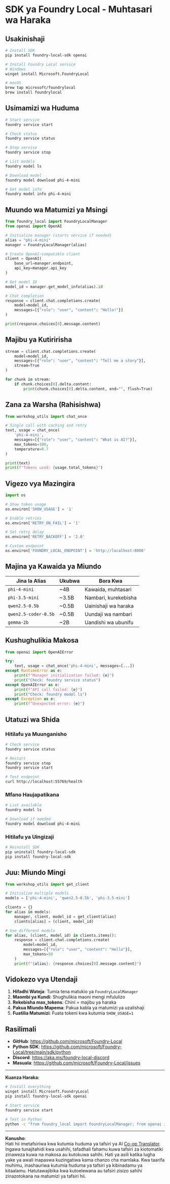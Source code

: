 <!--
CO_OP_TRANSLATOR_METADATA:
{
  "original_hash": "1a52481fe75c7692d785aef8da50e5e7",
  "translation_date": "2025-10-09T21:32:34+00:00",
  "source_file": "Workshop/FOUNDRY_SDK_QUICKREF.md",
  "language_code": "sw"
}
-->
# SDK ya Foundry Local - Muhtasari wa Haraka

## Usakinishaji

```bash
# Install SDK
pip install foundry-local-sdk openai

# Install Foundry Local service
# Windows
winget install Microsoft.FoundryLocal

# macOS
brew tap microsoft/foundrylocal
brew install foundrylocal
```

## Usimamizi wa Huduma

```bash
# Start service
foundry service start

# Check status
foundry service status

# Stop service
foundry service stop

# List models
foundry model ls

# Download model
foundry model download phi-4-mini

# Get model info
foundry model info phi-4-mini
```

## Muundo wa Matumizi ya Msingi

```python
from foundry_local import FoundryLocalManager
from openai import OpenAI

# Initialize manager (starts service if needed)
alias = "phi-4-mini"
manager = FoundryLocalManager(alias)

# Create OpenAI-compatible client
client = OpenAI(
    base_url=manager.endpoint,
    api_key=manager.api_key
)

# Get model ID
model_id = manager.get_model_info(alias).id

# Chat completion
response = client.chat.completions.create(
    model=model_id,
    messages=[{"role": "user", "content": "Hello!"}]
)

print(response.choices[0].message.content)
```

## Majibu ya Kutiririsha

```python
stream = client.chat.completions.create(
    model=model_id,
    messages=[{"role": "user", "content": "Tell me a story"}],
    stream=True
)

for chunk in stream:
    if chunk.choices[0].delta.content:
        print(chunk.choices[0].delta.content, end="", flush=True)
```

## Zana za Warsha (Rahisishwa)

```python
from workshop_utils import chat_once

# Single call with caching and retry
text, usage = chat_once(
    'phi-4-mini',
    messages=[{"role": "user", "content": "What is AI?"}],
    max_tokens=100,
    temperature=0.7
)

print(text)
print(f"Tokens used: {usage.total_tokens}")
```

## Vigezo vya Mazingira

```python
import os

# Show token usage
os.environ['SHOW_USAGE'] = '1'

# Enable retries
os.environ['RETRY_ON_FAIL'] = '1'

# Set retry delay
os.environ['RETRY_BACKOFF'] = '2.0'

# Custom endpoint
os.environ['FOUNDRY_LOCAL_ENDPOINT'] = 'http://localhost:8000'
```

## Majina ya Kawaida ya Miundo

| Jina la Alias | Ukubwa | Bora Kwa |
|---------------|--------|----------|
| `phi-4-mini` | ~4B | Kawaida, muhtasari |
| `phi-3.5-mini` | ~3.5B | Nambari, kurekebisha |
| `qwen2.5-0.5b` | ~0.5B | Uainishaji wa haraka |
| `qwen2.5-coder-0.5b` | ~0.5B | Uundaji wa nambari |
| `gemma-2b` | ~2B | Uandishi wa ubunifu |

## Kushughulikia Makosa

```python
from openai import OpenAIError

try:
    text, usage = chat_once('phi-4-mini', messages=[...])
except RuntimeError as e:
    print(f"Manager initialization failed: {e}")
    print("Check: foundry service status")
except OpenAIError as e:
    print(f"API call failed: {e}")
    print("Check: foundry model ls")
except Exception as e:
    print(f"Unexpected error: {e}")
```

## Utatuzi wa Shida

### Hitilafu ya Muunganisho
```bash
# Check service
foundry service status

# Restart
foundry service stop
foundry service start

# Test endpoint
curl http://localhost:55769/health
```

### Mfano Haujapatikana
```bash
# List available
foundry model ls

# Download if needed
foundry model download phi-4-mini
```

### Hitilafu ya Uingizaji
```bash
# Reinstall SDK
pip uninstall foundry-local-sdk
pip install foundry-local-sdk
```

## Juu: Miundo Mingi

```python
from workshop_utils import get_client

# Initialize multiple models
models = ['phi-4-mini', 'qwen2.5-0.5b', 'phi-3.5-mini']

clients = {}
for alias in models:
    manager, client, model_id = get_client(alias)
    clients[alias] = (client, model_id)

# Use different models
for alias, (client, model_id) in clients.items():
    response = client.chat.completions.create(
        model=model_id,
        messages=[{"role": "user", "content": "Hello"}],
        max_tokens=50
    )
    print(f"{alias}: {response.choices[0].message.content}")
```

## Vidokezo vya Utendaji

1. **Hifadhi Wateja**: Tumia tena matukio ya `FoundryLocalManager`
2. **Maombi ya Kundi**: Shughulikia maoni mengi mfululizo
3. **Rekebisha max_tokens**: Chini = majibu ya haraka
4. **Pakua Miundo Mapema**: Pakua kabla ya matumizi ya uzalishaji
5. **Fuatilia Matumizi**: Fuata tokeni kwa kutumia `SHOW_USAGE=1`

## Rasilimali

- **GitHub**: https://github.com/microsoft/Foundry-Local
- **Python SDK**: https://github.com/microsoft/Foundry-Local/tree/main/sdk/python
- **Discord**: https://aka.ms/foundry-local-discord
- **Masuala**: https://github.com/microsoft/Foundry-Local/issues

---

**Kuanza Haraka:**
```bash
# Install everything
winget install Microsoft.FoundryLocal
pip install foundry-local-sdk openai

# Start service
foundry service start

# Test in Python
python -c "from foundry_local import FoundryLocalManager; from openai import OpenAI; m = FoundryLocalManager('phi-4-mini'); c = OpenAI(base_url=m.endpoint, api_key=m.api_key); r = c.chat.completions.create(model=m.get_model_info('phi-4-mini').id, messages=[{'role':'user','content':'Hi'}]); print(r.choices[0].message.content)"
```

---

**Kanusho**:  
Hati hii imetafsiriwa kwa kutumia huduma ya tafsiri ya AI [Co-op Translator](https://github.com/Azure/co-op-translator). Ingawa tunajitahidi kwa usahihi, tafadhali fahamu kuwa tafsiri za kiotomatiki zinaweza kuwa na makosa au kutokuwa sahihi. Hati ya asili katika lugha yake ya awali inapaswa kuzingatiwa kama chanzo cha mamlaka. Kwa taarifa muhimu, inashauriwa kutumia huduma ya tafsiri ya kibinadamu ya kitaalamu. Hatutawajibika kwa kutoelewana au tafsiri zisizo sahihi zinazotokana na matumizi ya tafsiri hii.